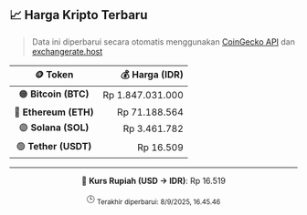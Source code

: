 

<!-- HARGA_KRIPTO -->
## 📈 Harga Kripto Terbaru

> Data ini diperbarui secara otomatis menggunakan [CoinGecko API](https://www.coingecko.com/) dan [exchangerate.host](https://exchangerate.host/)

<div align="center">

| 🪙 Token | 💰 Harga (IDR) |
|:------:|---------------:|
| 🟠 **Bitcoin (BTC)**   | Rp 1.847.031.000 |
| 🔵 **Ethereum (ETH)**  | Rp 71.188.564 |
| 🟣 **Solana (SOL)**    | Rp 3.461.782 |
| 🟢 **Tether (USDT)**   | Rp 16.509 |

---

💱 **Kurs Rupiah (USD → IDR)**: Rp 16.519

🕒 <sub>Terakhir diperbarui: 8/9/2025, 16.45.46</sub>

</div>
<!-- /HARGA_KRIPTO -->